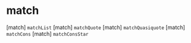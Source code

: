 # match

[match] `matchList`
[match] `matchQuote`
[match] `matchQuasiquote`
[match] `matchCons`
[match] `matchConsStar`
